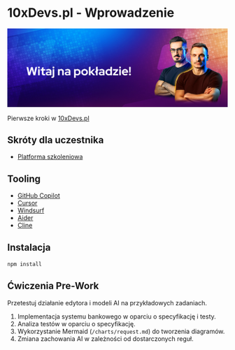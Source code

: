 # 10xDevs.pl - Wprowadzenie

![](./docs/banner.png)

Pierwsze kroki w [10xDevs.pl](https://10xdevs.pl)

## Skróty dla uczestnika

- [Platforma szkoleniowa](http://bravecourses.circle.so)

## Tooling

- [GitHub Copilot](https://github.com/features/copilot)
- [Cursor](https://www.cursor.com)
- [Windsurf](https://codeium.com/windsurf)
- [Aider](https://aider.chat)
- [Cline](https://cline.bot)

## Instalacja

```bash
npm install
```

## Ćwiczenia Pre-Work

Przetestuj działanie edytora i modeli AI na przykładowych zadaniach.

1. Implementacja systemu bankowego w oparciu o specyfikację i testy.
2. Analiza testów w oparciu o specyfikację.
3. Wykorzystanie Mermaid (`/charts/request.md`) do tworzenia diagramów.
4. Zmiana zachowania AI w zależności od dostarczonych reguł.
